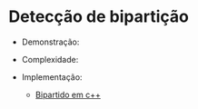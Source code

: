 # Detecção de bipartição

- Demonstração:

- Complexidade:

- Implementação:
  - [Bipartido em c++](main.cpp)
